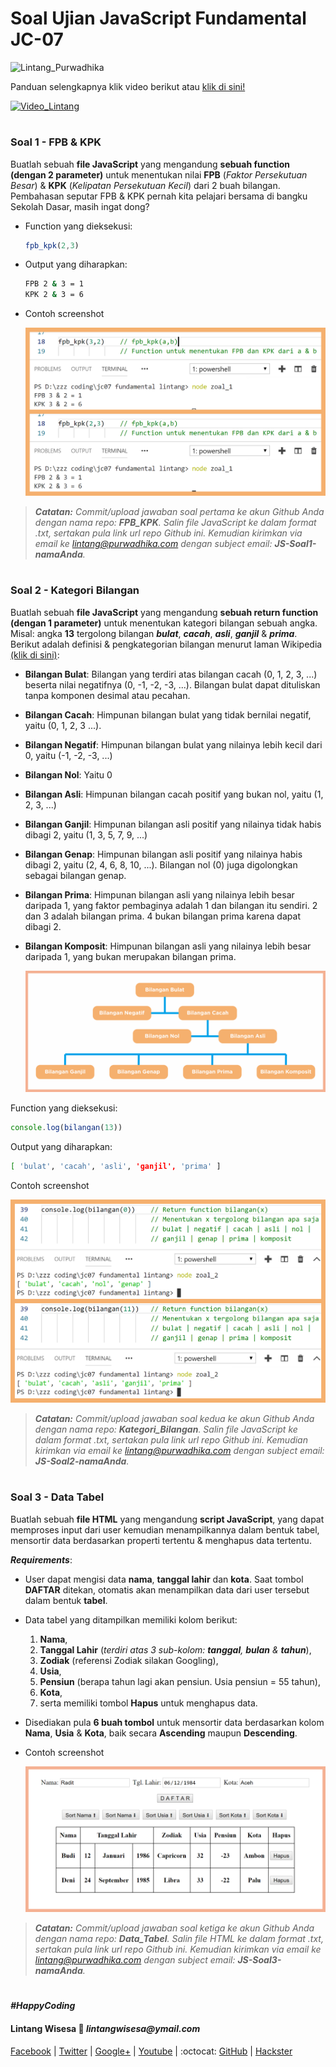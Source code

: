 # Soal Ujian JavaScript Fundamental JC-07

![Lintang_Purwadhika](https://static.wixstatic.com/media/2e6af2_f69a4271c3534ae1869a7ed63e278b2b~mv2.png/v1/fill/w_246,h_39,al_c,usm_0.66_1.00_0.01/2e6af2_f69a4271c3534ae1869a7ed63e278b2b~mv2.png)

Panduan selengkapnya klik video berikut atau [klik di sini!](https://www.youtube.com/watch?v=2IjWMVZntq8)

[![Video_Lintang](https://img.youtube.com/vi/2IjWMVZntq8/0.jpg)](https://www.youtube.com/watch?v=2IjWMVZntq8)

#
### **Soal 1 - FPB & KPK**

Buatlah sebuah __file JavaScript__ yang mengandung **sebuah function (dengan 2 parameter)** untuk menentukan nilai **FPB** (_Faktor Persekutuan Besar_) & **KPK** (_Kelipatan Persekutuan Kecil_) dari 2 buah bilangan. Pembahasan seputar FPB & KPK pernah kita pelajari bersama di bangku Sekolah Dasar, masih ingat dong?

- Function yang dieksekusi:

  ```javascript
  fpb_kpk(2,3)
  ```

- Output yang diharapkan:
  ```bash
  FPB 2 & 3 = 1
  KPK 2 & 3 = 6
  ```

- Contoh screenshot

  ![Lintang_Avatar](./zoal1.png)

>_**Catatan:**_ *Commit/upload jawaban soal pertama ke akun Github Anda dengan nama repo: **FPB_KPK**. Salin file JavaScript ke dalam format .txt, sertakan pula link url repo Github ini. Kemudian kirimkan via email ke lintang@purwadhika.com dengan subject email: __JS-Soal1-namaAnda__.*

#
### **Soal 2 - Kategori Bilangan**

Buatlah sebuah __file JavaScript__ yang mengandung **sebuah return function (dengan 1 parameter)** untuk menentukan kategori bilangan sebuah angka. Misal: angka __13__ tergolong bilangan __*bulat*__, **_cacah_**, *__asli__*, **_ganjil_** & __*prima*__. Berikut adalah definisi & pengkategorian bilangan menurut laman Wikipedia [(klik di sini)](https://id.wikipedia.org/wiki/Bilangan):

- __Bilangan Bulat__: Bilangan yang terdiri atas bilangan cacah (0, 1, 2, 3, ...) beserta nilai negatifnya (0, -1, -2, -3, ...). Bilangan bulat dapat dituliskan tanpa komponen desimal atau pecahan.

- __Bilangan Cacah__: Himpunan bilangan bulat yang tidak bernilai negatif, yaitu (0, 1, 2, 3 ...).

- __Bilangan Negatif__: Himpunan bilangan bulat yang nilainya lebih kecil dari 0, yaitu (-1, -2, -3, ...)

- __Bilangan Nol__: Yaitu 0

- __Bilangan Asli__: Himpunan bilangan cacah positif yang bukan nol, yaitu (1, 2, 3, ...)

- __Bilangan Ganjil__: Himpunan bilangan asli positif yang nilainya tidak habis dibagi 2, yaitu (1, 3, 5, 7, 9, ...)

- __Bilangan Genap__: Himpunan bilangan asli positif yang nilainya habis dibagi 2, yaitu (2, 4, 6, 8, 10, ...). Bilangan nol (0) juga digolongkan sebagai bilangan genap.

- __Bilangan Prima__: Himpunan bilangan asli yang nilainya lebih besar daripada 1, yang faktor pembaginya adalah 1 dan bilangan itu sendiri. 2 dan 3 adalah bilangan prima. 4 bukan bilangan prima karena dapat dibagi 2.

- __Bilangan Komposit__: Himpunan bilangan asli yang nilainya lebih besar daripada 1, yang bukan merupakan bilangan prima.

  ![Lintang_Avatar](./zoal2_bil.png)

Function yang dieksekusi:

  ```javascript
  console.log(bilangan(13))
  ```

Output yang diharapkan:
  ```bash
  [ 'bulat', 'cacah', 'asli', 'ganjil', 'prima' ]
  ```

Contoh screenshot

  ![Lintang_Avatar](./zoal2.png)

>_**Catatan:**_ *Commit/upload jawaban soal kedua ke akun Github Anda dengan nama repo: **Kategori_Bilangan**. Salin file JavaScript ke dalam format .txt, sertakan pula link url repo Github ini. Kemudian kirimkan via email ke lintang@purwadhika.com dengan subject email: __JS-Soal2-namaAnda__.*

#
### **Soal 3 - Data Tabel**

Buatlah sebuah __file HTML__ yang mengandung __script JavaScript__, yang dapat memproses input dari user kemudian menampilkannya dalam bentuk tabel, mensortir data berdasarkan properti tertentu & menghapus data tertentu. 

__*Requirements*__:

- User dapat mengisi data __nama__, __tanggal lahir__ dan __kota__. Saat tombol __DAFTAR__ ditekan, otomatis akan menampilkan data dari user tersebut dalam bentuk __tabel__.

- Data tabel yang ditampilkan memiliki kolom berikut: 
  1. __Nama__, 
  2. __Tanggal Lahir__ (*terdiri atas 3 sub-kolom: __tanggal__, __bulan__ & __tahun__*), 
  3. __Zodiak__ (referensi Zodiak silakan Googling), 
  4. __Usia__, 
  5. __Pensiun__ (berapa tahun lagi akan pensiun. Usia pensiun = 55 tahun), 
  6. __Kota__, 
  7. serta memiliki tombol __Hapus__ untuk menghapus data.

- Disediakan pula __6 buah tombol__ untuk mensortir data berdasarkan kolom __Nama__, __Usia__ & __Kota__, baik secara __Ascending__ maupun __Descending__.

- Contoh screenshot

  ![Lintang_Avatar](./zoal3.png)

>_**Catatan:**_ *Commit/upload jawaban soal ketiga ke akun Github Anda dengan nama repo: **Data_Tabel**. Salin file HTML ke dalam format .txt, sertakan pula link url repo Github ini. Kemudian kirimkan via email ke lintang@purwadhika.com dengan subject email: __JS-Soal3-namaAnda__.*

#

*__#HappyCoding__*

#### Lintang Wisesa :love_letter: _lintangwisesa@ymail.com_

[Facebook](https://www.facebook.com/lintangbagus) | 
[Twitter](https://twitter.com/Lintang_Wisesa) |
[Google+](https://plus.google.com/u/0/+LintangWisesa1) |
[Youtube](https://www.youtube.com/user/lintangbagus) |
:octocat: [GitHub](https://github.com/LintangWisesa) |
[Hackster](https://www.hackster.io/lintangwisesa)